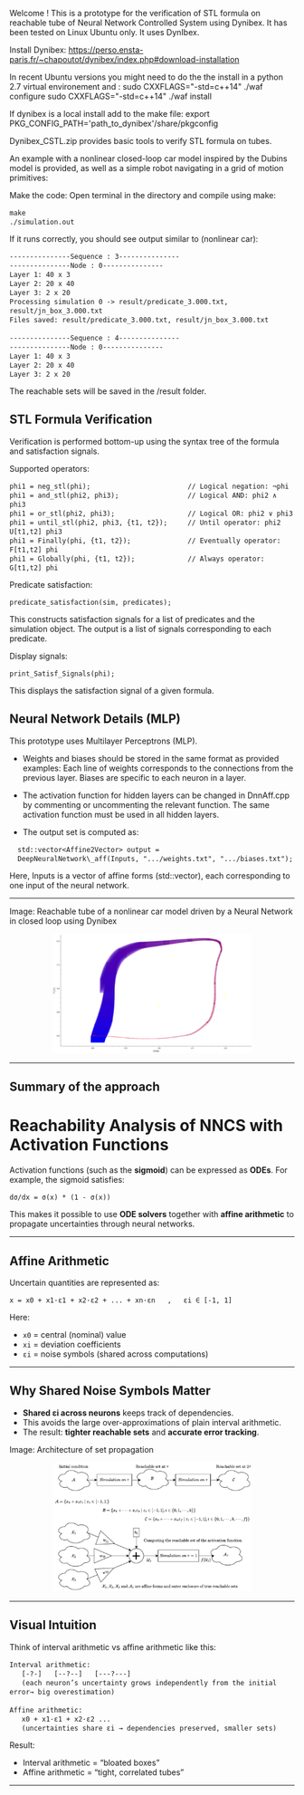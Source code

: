 Welcome ! This is a prototype for the verification of STL formula on reachable tube of Neural Network Controlled System using Dynibex. It has been tested on Linux Ubuntu only.
It uses DynIbex.

Install Dynibex:
https://perso.ensta-paris.fr/~chapoutot/dynibex/index.php#download-installation

In recent Ubuntu versions you might need to do the the install in a python 2.7 virtual environement and :
sudo CXXFLAGS="-std=c++14" ./waf configure
sudo CXXFLAGS="-std=c++14" ./waf install

If dynibex is a local install add to the make file:
export PKG_CONFIG_PATH='path_to_dynibex'/share/pkgconfig 

Dynibex_CSTL.zip provides basic tools to verify STL formula on tubes.

An example with a nonlinear closed-loop car model inspired by the Dubins model is provided, as well as a simple robot navigating in a grid of motion primitives:

Make the code:
Open terminal in the directory and compile using make:

```
make
./simulation.out
```

If it runs correctly, you should see output similar to (nonlinear car):

```
---------------Sequence : 3---------------
---------------Node : 0---------------
Layer 1: 40 x 3
Layer 2: 20 x 40
Layer 3: 2 x 20
Processing simulation 0 -> result/predicate_3.000.txt, result/jn_box_3.000.txt
Files saved: result/predicate_3.000.txt, result/jn_box_3.000.txt

---------------Sequence : 4---------------
---------------Node : 0---------------
Layer 1: 40 x 3
Layer 2: 20 x 40
Layer 3: 2 x 20
```

The reachable sets will be saved in the /result folder.

## STL Formula Verification

Verification is performed bottom-up using the syntax tree of the formula and satisfaction signals.

Supported operators:

```
phi1 = neg_stl(phi);                        // Logical negation: ¬phi
phi1 = and_stl(phi2, phi3);                 // Logical AND: phi2 ∧ phi3
phi1 = or_stl(phi2, phi3);                  // Logical OR: phi2 ∨ phi3
phi1 = until_stl(phi2, phi3, {t1, t2});     // Until operator: phi2 U[t1,t2] phi3
phi1 = Finally(phi, {t1, t2});              // Eventually operator: F[t1,t2] phi
phi1 = Globally(phi, {t1, t2});             // Always operator: G[t1,t2] phi
```

Predicate satisfaction:

```
predicate_satisfaction(sim, predicates);
```

This constructs satisfaction signals for a list of predicates and the simulation object.
The output is a list of signals corresponding to each predicate.

Display signals:

```
print_Satisf_Signals(phi);
```

This displays the satisfaction signal of a given formula.

## Neural Network Details (MLP)

This prototype uses Multilayer Perceptrons (MLP).

* Weights and biases should be stored in the same format as provided examples:
  Each line of weights corresponds to the connections from the previous layer.
  Biases are specific to each neuron in a layer.

* The activation function for hidden layers can be changed in DnnAff.cpp by commenting or uncommenting the relevant function.
  The same activation function must be used in all hidden layers.

* The output set is computed as:
```
  std::vector<Affine2Vector> output =
  DeepNeuralNetwork\_aff(Inputs, ".../weights.txt", ".../biases.txt");
```

Here, Inputs is a vector of affine forms (std::vector<Affine2Vector>), each corresponding to one input of the neural network.


****************
Image: Reachable tube of a nonlinear car model driven by a Neural Network in closed loop using Dynibex
<p align="center">
  <img src="NonlinearcarNNCS.png" alt="Nonlinear car NNCS" width="70%">
</p>

****************
## Summary of the approach

# Reachability Analysis of NNCS with Activation Functions

Activation functions (such as the **sigmoid**) can be expressed as **ODEs**.
For example, the sigmoid satisfies:

```
dσ/dx = σ(x) * (1 - σ(x))
```

This makes it possible to use **ODE solvers** together with **affine arithmetic**
to propagate uncertainties through neural networks.

---

## Affine Arithmetic

Uncertain quantities are represented as:

```
x = x0 + x1·ε1 + x2·ε2 + ... + xn·εn   ,   εi ∈ [-1, 1]
```

Here:

* `x0` = central (nominal) value
* `xi` = deviation coefficients
* `εi` = noise symbols (shared across computations)

---

## Why Shared Noise Symbols Matter

* **Shared εi across neurons** keeps track of dependencies.
* This avoids the large over-approximations of plain interval arithmetic.
* The result: **tighter reachable sets** and **accurate error tracking**.

Image: Architecture of set propagation
<p align="center">
  <img src="schematic.pdf" alt="Set propagation" width="70%">
</p>

---

## Visual Intuition

Think of interval arithmetic vs affine arithmetic like this:

```
Interval arithmetic:
   [-?-]   [--?--]   [---?---]
   (each neuron’s uncertainty grows independently from the initial error→ big overestimation)

Affine arithmetic:
   x0 + x1·ε1 + x2·ε2 ...
   (uncertainties share εi → dependencies preserved, smaller sets)
```

Result:

* Interval arithmetic = “bloated boxes”
* Affine arithmetic   = “tight, correlated tubes”

---
